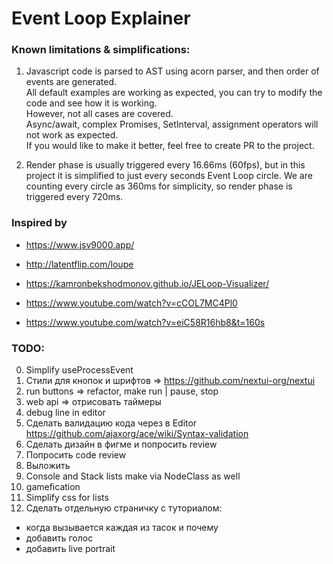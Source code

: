 # Event Loop Explainer


### Known limitations & simplifications:
1. Javascript code is parsed to AST using acorn parser, and then order of events are generated.  
All default examples are working as expected, you can try to modify the code and see how it is working.  
However, not all cases are covered.  
Async/await, complex Promises, SetInterval, assignment operators will not work as expected.  
If you would like to make it better, feel free to create PR to the project.

2. Render phase is usually triggered every 16.66ms (60fps), but in this project it is simplified to just every seconds Event Loop circle.
We are counting every circle as 360ms for simplicity, so render phase is triggered every 720ms.

### Inspired by
- https://www.jsv9000.app/
- http://latentflip.com/loupe
- https://kamronbekshodmonov.github.io/JELoop-Visualizer/

- https://www.youtube.com/watch?v=cCOL7MC4Pl0
- https://www.youtube.com/watch?v=eiC58R16hb8&t=160s


### TODO:
0. Simplify useProcessEvent
1. Стили для кнопок и шрифтов => https://github.com/nextui-org/nextui
2. run buttons => refactor, make run | pause, stop 
3. web api => отрисовать таймеры
4. debug line in editor
4. Сделать валидацию кода через в Editor https://github.com/ajaxorg/ace/wiki/Syntax-validation  
5. Сделать дизайн в фигме и попросить review
6. Попросить code review  
7. Выложить 
8. Console and Stack lists make via NodeClass as well
9. gamefication
9. Simplify css for lists 
10. Сделать отдельную страничку с туториалом:  
   - когда вызывается каждая из тасок и почему
   - добавить голос
   - добавить live portrait